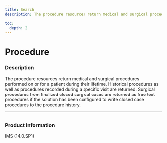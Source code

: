 ```yaml
---
title: Search
description: The procedure resources return medical and surgical procedures performed on or for a patient during their lifetime. Historical procedures as well as procedures recorded during a specific visit are returned. 

toc:
  depth: 2
---
```


# Procedure

### Description

The procedure resources return medical and surgical procedures performed on or for a patient during their lifetime. Historical procedures as well as procedures recorded during a specific visit are returned. Surgical procedures from finalized closed surgical cases are returned as free text procedures if the solution has been configured to write closed case procedures to the procedure history.

<hr style="width: 100%; color: #f7f7f7; margin-bottom:2rem;">

### Product Information
IMS (14.0.SP1)